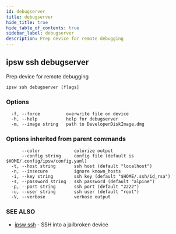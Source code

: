```yaml
---
id: debugserver
title: debugserver
hide_title: true
hide_table_of_contents: true
sidebar_label: debugserver
description: Prep device for remote debugging
---
```

## ipsw ssh debugserver

Prep device for remote debugging

```
ipsw ssh debugserver [flags]
```

### Options

```
  -f, --force          overwrite file on device
  -h, --help           help for debugserver
  -m, --image string   path to DeveloperDiskImage.dmg
```

### Options inherited from parent commands

```
      --color             colorize output
      --config string     config file (default is $HOME/.config/ipsw/config.yaml)
  -t, --host string       ssh host (default "localhost")
  -n, --insecure          ignore known_hosts
  -i, --key string        ssh key (default "$HOME/.ssh/id_rsa")
  -s, --password string   ssh password (default "alpine")
  -p, --port string       ssh port (default "2222")
  -u, --user string       ssh user (default "root")
  -V, --verbose           verbose output
```

### SEE ALSO

* [ipsw ssh](/docs/cli/ipsw/ssh)	 - SSH into a jailbroken device

